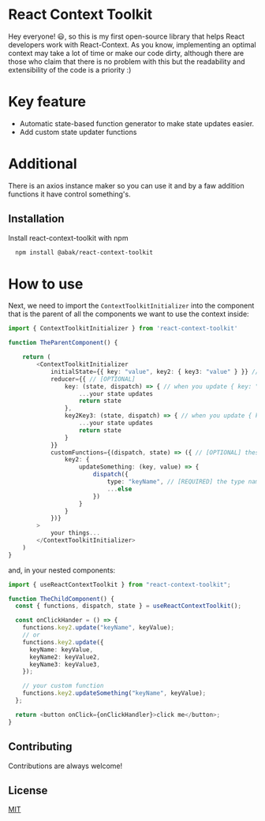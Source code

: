 # React Context Toolkit

Hey everyone! 😃, so this is my first open-source library that helps React developers work with React-Context.
As you know, implementing an optimal context may take a lot of time or make our code dirty, although there are those who claim that there is no problem with this but the readability and extensibility of the code is a priority :)

# Key feature

- Automatic state-based function generator to make state updates easier.
- Add custom state updater functions

# Additional

There is an axios instance maker so you can use it and by a faw addition functions it have control something's.

## Installation

Install react-context-toolkit with npm

```bash
  npm install @abak/react-context-toolkit
```

# How to use

Next, we need to import the `ContextToolkitInitializer` into the component that is the parent of all the components we want to use the context inside:

```ts
import { ContextToolkitInitializer } from 'react-context-toolkit'

function TheParentComponent() {

    return (
        <ContextToolkitInitializer
            initialState={{ key: "value", key2: { key3: "value" } }} //[REQUIRED] your initial state
            reducer={{ // [OPTIONAL]
                key: (state, dispatch) => { // when you update { key: "" }
                    ...your state updates
                    return state
                },
                key2Key3: (state, dispatch) => { // when you update { key2: { key3: "" } }
                    ...your state updates
                    return state
                }
            }}
            customFunctions={(dispatch, state) => ({ // [OPTIONAL] these functions will merge or overwrite on built-in functions that React Context Toolkit makes.
                key2: {
                    updateSomething: (key, value) => {
                        dispatch({
                            type: "keyName", // [REQUIRED] the type name what will use in reducer key.
                            ...else
                        })
                    }
                }
            })}
        >
            your things...
        </ContextToolkitInitializer>
    )
}
```

and, in your nested components:

```ts
import { useReactContextToolkit } from "react-context-toolkit";

function TheChildComponent() {
  const { functions, dispatch, state } = useReactContextToolkit();

  const onClickHander = () => {
    functions.key2.update("keyName", keyValue);
    // or
    functions.key2.update({
      keyName: keyValue,
      keyName2: keyValue2,
      keyName3: keyValue3,
    });

    // your custom function
    functions.key2.updateSomething("keyName", keyValue);
  };

  return <button onClick={onClickHandler}>click me</button>;
}
```

## Contributing

Contributions are always welcome!

## License

[MIT](https://choosealicense.com/licenses/mit/)
